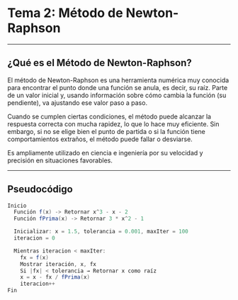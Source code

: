 
#  Tema 2: Método de Newton-Raphson

---

##  ¿Qué es el Método de Newton-Raphson?

El método de Newton-Raphson es una herramienta numérica muy conocida para encontrar el punto donde una función se anula, es decir, su raíz. Parte de un valor inicial y, usando información sobre cómo cambia la función (su pendiente), va ajustando ese valor paso a paso.

Cuando se cumplen ciertas condiciones, el método puede alcanzar la respuesta correcta con mucha rapidez, lo que lo hace muy eficiente. Sin embargo, si no se elige bien el punto de partida o si la función tiene comportamientos extraños, el método puede fallar o desviarse.

Es ampliamente utilizado en ciencia e ingeniería por su velocidad y precisión en situaciones favorables.

---

##  Pseudocódigo

```java
Inicio
  Función f(x) -> Retornar x^3 - x - 2
  Función fPrima(x) -> Retornar 3 * x^2 - 1

  Inicializar: x = 1.5, tolerancia = 0.001, maxIter = 100
  iteracion = 0

  Mientras iteracion < maxIter:
    fx = f(x)
    Mostrar iteración, x, fx
    Si |fx| < tolerancia → Retornar x como raíz
    x = x - fx / fPrima(x)
    iteracion++
Fin
````

